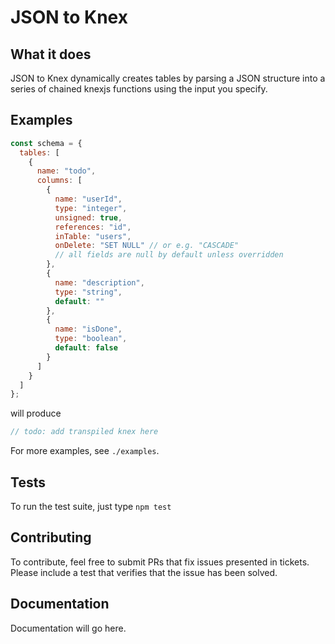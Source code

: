 # JSON to Knex

## What it does

JSON to Knex dynamically creates tables by parsing a JSON structure into a series of chained knexjs functions using the input you specify.

## Examples

```js
const schema = {
  tables: [
    {
      name: "todo",
      columns: [
        {
          name: "userId",
          type: "integer",
          unsigned: true,
          references: "id",
          inTable: "users",
          onDelete: "SET NULL" // or e.g. "CASCADE"
          // all fields are null by default unless overridden
        },
        {
          name: "description",
          type: "string",
          default: ""
        },
        {
          name: "isDone",
          type: "boolean",
          default: false
        }
      ]
    }
  ]
};
```

will produce

```js
// todo: add transpiled knex here
```

For more examples, see `./examples`.

## Tests

To run the test suite, just type `npm test`

## Contributing

To contribute, feel free to submit PRs that fix issues presented in tickets. Please include a test that verifies that the issue has been solved.

## Documentation

Documentation will go here.
